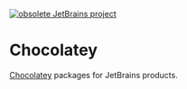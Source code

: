 [![obsolete JetBrains project](http://jb.gg/badges/obsolete-flat-square.svg)](https://confluence.jetbrains.com/display/ALL/JetBrains+on+GitHub)

Chocolatey
==========

[Chocolatey](https://chocolatey.org/) packages for JetBrains products.
